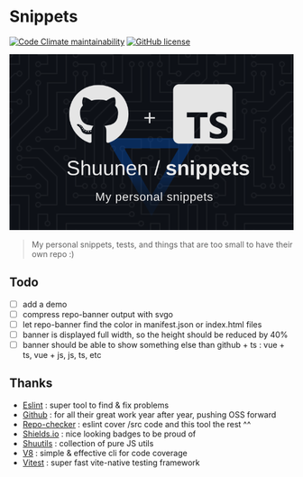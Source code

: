 # Snippets

[![Code Climate maintainability](https://img.shields.io/codeclimate/maintainability/Shuunen/snippets?style=flat)](https://codeclimate.com/github/Shuunen/snippets)
[![GitHub license](https://img.shields.io/github/license/shuunen/snippets.svg?color=informational)](https://github.com/Shuunen/snippets/blob/master/LICENSE)

![banner](docs/banner.svg)

> My personal snippets, tests, and things that are too small to have their own repo :)

## Todo

- [ ] add a demo
- [ ] compress repo-banner output with svgo
- [ ] let repo-banner find the color in manifest.json or index.html files
- [ ] banner is displayed full width, so the height should be reduced by 40%
- [ ] banner should be able to show something else than github + ts : vue + ts, vue + js, js, ts, etc

## Thanks

- [Eslint](https://eslint.org) : super tool to find & fix problems
- [Github](https://github.com) : for all their great work year after year, pushing OSS forward
- [Repo-checker](https://github.com/Shuunen/repo-checker) : eslint cover /src code and this tool the rest ^^
- [Shields.io](https://shields.io) : nice looking badges to be proud of
- [Shuutils](https://github.com/Shuunen/shuutils) : collection of pure JS utils
- [V8](https://github.com/demurgos/v8-coverage) : simple & effective cli for code coverage
- [Vitest](https://github.com/vitest-dev/vitest) : super fast vite-native testing framework
